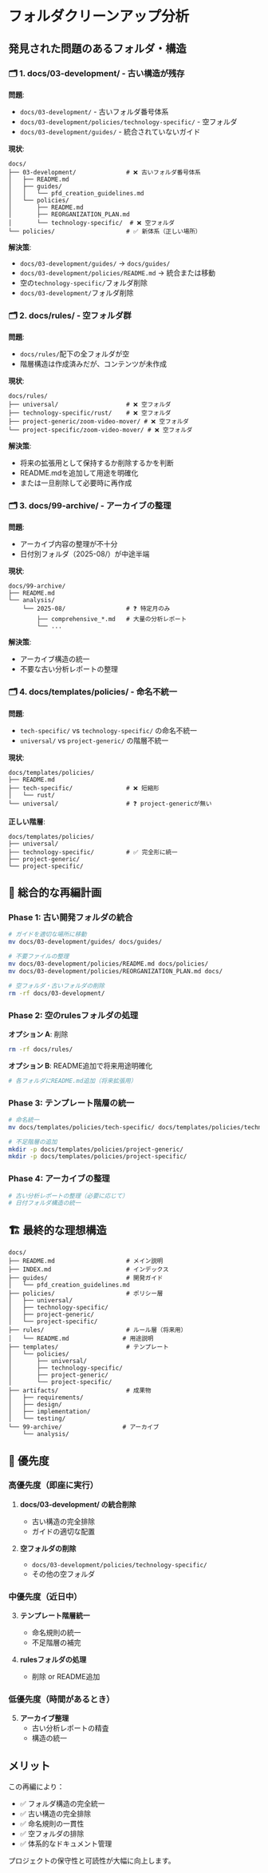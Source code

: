 # フォルダクリーンアップ分析

## 発見された問題のあるフォルダ・構造

### 🗂️ 1. docs/03-development/ - 古い構造が残存

**問題**:
- `docs/03-development/` - 古いフォルダ番号体系
- `docs/03-development/policies/technology-specific/` - 空フォルダ
- `docs/03-development/guides/` - 統合されていないガイド

**現状**:
```
docs/
├── 03-development/              # ❌ 古いフォルダ番号体系
│   ├── README.md
│   ├── guides/
│   │   └── pfd_creation_guidelines.md
│   └── policies/
│       ├── README.md
│       ├── REORGANIZATION_PLAN.md
│       └── technology-specific/  # ❌ 空フォルダ
└── policies/                    # ✅ 新体系（正しい場所）
```

**解決策**:
- `docs/03-development/guides/` → `docs/guides/`
- `docs/03-development/policies/README.md` → 統合または移動
- 空の`technology-specific/`フォルダ削除
- `docs/03-development/`フォルダ削除

### 🗂️ 2. docs/rules/ - 空フォルダ群

**問題**:
- `docs/rules/`配下の全フォルダが空
- 階層構造は作成済みだが、コンテンツが未作成

**現状**:
```
docs/rules/
├── universal/                   # ❌ 空フォルダ
├── technology-specific/rust/    # ❌ 空フォルダ
├── project-generic/zoom-video-mover/ # ❌ 空フォルダ
└── project-specific/zoom-video-mover/ # ❌ 空フォルダ
```

**解決策**:
- 将来の拡張用として保持するか削除するかを判断
- README.mdを追加して用途を明確化
- または一旦削除して必要時に再作成

### 🗂️ 3. docs/99-archive/ - アーカイブの整理

**問題**:
- アーカイブ内容の整理が不十分
- 日付別フォルダ（2025-08/）が中途半端

**現状**:
```
docs/99-archive/
├── README.md
└── analysis/
    └── 2025-08/                 # ❓ 特定月のみ
        ├── comprehensive_*.md   # 大量の分析レポート
        └── ...
```

**解決策**:
- アーカイブ構造の統一
- 不要な古い分析レポートの整理

### 🗂️ 4. docs/templates/policies/ - 命名不統一

**問題**:
- `tech-specific/` vs `technology-specific/` の命名不統一
- `universal/` vs `project-generic/` の階層不統一

**現状**:
```
docs/templates/policies/
├── README.md
├── tech-specific/               # ❌ 短縮形
│   └── rust/
└── universal/                   # ❓ project-genericが無い
```

**正しい階層**:
```
docs/templates/policies/
├── universal/
├── technology-specific/         # ✅ 完全形に統一
├── project-generic/
└── project-specific/
```

## 🎯 総合的な再編計画

### Phase 1: 古い開発フォルダの統合
```bash
# ガイドを適切な場所に移動
mv docs/03-development/guides/ docs/guides/

# 不要ファイルの整理
mv docs/03-development/policies/README.md docs/policies/
mv docs/03-development/policies/REORGANIZATION_PLAN.md docs/

# 空フォルダ・古いフォルダの削除
rm -rf docs/03-development/
```

### Phase 2: 空のrulesフォルダの処理
**オプション A**: 削除
```bash
rm -rf docs/rules/
```

**オプション B**: README追加で将来用途明確化
```bash
# 各フォルダにREADME.md追加（将来拡張用）
```

### Phase 3: テンプレート階層の統一
```bash
# 命名統一
mv docs/templates/policies/tech-specific/ docs/templates/policies/technology-specific/

# 不足階層の追加
mkdir -p docs/templates/policies/project-generic/
mkdir -p docs/templates/policies/project-specific/
```

### Phase 4: アーカイブの整理
```bash
# 古い分析レポートの整理（必要に応じて）
# 日付フォルダ構造の統一
```

## 🏗️ 最終的な理想構造

```
docs/
├── README.md                    # メイン説明
├── INDEX.md                     # インデックス
├── guides/                      # 開発ガイド
│   └── pfd_creation_guidelines.md
├── policies/                    # ポリシー層
│   ├── universal/
│   ├── technology-specific/
│   ├── project-generic/
│   └── project-specific/
├── rules/                       # ルール層（将来用）
│   └── README.md               # 用途説明
├── templates/                   # テンプレート
│   └── policies/
│       ├── universal/
│       ├── technology-specific/
│       ├── project-generic/
│       └── project-specific/
├── artifacts/                   # 成果物
│   ├── requirements/
│   ├── design/
│   ├── implementation/
│   └── testing/
└── 99-archive/                 # アーカイブ
    └── analysis/
```

## 🎯 優先度

### 高優先度（即座に実行）
1. **docs/03-development/ の統合削除**
   - 古い構造の完全排除
   - ガイドの適切な配置

2. **空フォルダの削除**
   - `docs/03-development/policies/technology-specific/`
   - その他の空フォルダ

### 中優先度（近日中）
3. **テンプレート階層統一**
   - 命名規則の統一
   - 不足階層の補完

4. **rulesフォルダの処理**
   - 削除 or README追加

### 低優先度（時間があるとき）
5. **アーカイブ整理**
   - 古い分析レポートの精査
   - 構造の統一

## メリット

この再編により：
- ✅ フォルダ構造の完全統一
- ✅ 古い構造の完全排除  
- ✅ 命名規則の一貫性
- ✅ 空フォルダの排除
- ✅ 体系的なドキュメント管理

プロジェクトの保守性と可読性が大幅に向上します。